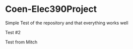 # Coen-Elec390Project

Simple Test of the repository and that everything works well


Test #2

Test from Mitch

